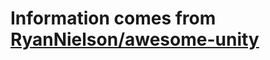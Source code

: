 # Information comes from [RyanNielson/awesome-unity](https://github.com/RyanNielson/awesome-unity)

